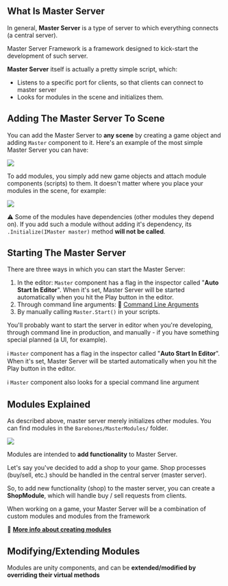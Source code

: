 ## What Is Master Server

In general, **Master Server** is a type of server to which everything connects (a central server). 

Master Server Framework is a framework designed to kick-start the development of such server.

**Master Server** itself is actually a pretty simple script, which:
* Listens to a specific port for clients, so that clients can connect to master server
* Looks for modules in the scene and initializes them.

## Adding The Master Server To Scene

You can add the Master Server to **any scene** by creating a game object and adding `Master` component to it. Here's an example of the most simple Master Server you can have:

![](http://i.imgur.com/0eQIJPf.png)

To add modules, you simply add new game objects and attach module components (scripts) to them. It doesn't matter where you place your modules in the scene, for example:

![](http://i.imgur.com/Cv05aoI.png)

⚠️ Some of the modules have dependencies (other modules they depend on). If you add such a module without adding it's dependency, its `.Initialize(IMaster master)` method **will not be called**.

## Starting The Master Server

There are three ways in which you can start the Master Server:

1. In the editor: `Master` component has a flag in the inspector called "**Auto Start In Editor**". When it's set, Master Server will be started automatically when you hit the Play button in the editor.
2. Through command line arguments: 🔗 [Command Line Arguments](https://github.com/alvyxaz/barebones-masterserver/wiki/Command-Line-Arguments#list-of-supported-arguments)
3. By manually calling `Master.Start()` in your scripts.

You'll probably want to start the server in editor when you're developing, through command line in production, and manually - if you have something special planned (a UI, for example).

ℹ️ `Master` component has a flag in the inspector called "**Auto Start In Editor**". When it's set, Master Server will be started automatically when you hit the Play button in the editor.

ℹ️ `Master` component also looks for a special command line argument


## Modules Explained

As described above, master server merely initializes other modules. You can find modules in the `Barebones/MasterModules/` folder.

![](http://i.imgur.com/JxvmvFQ.png)

Modules are intended to **add functionality** to Master Server.

Let's say you've decided to add a shop to your game. Shop processes (buy/sell, etc.) should be handled in the central server (master server).

So, to add new functionality (shop) to the master server, you can create a **ShopModule**, which will handle buy / sell requests from clients.

When working on a game, your Master Server will be a combination of custom modules and modules from the framework

:link: [**More info about creating modules**](https://github.com/alvyxaz/barebones-masterserver/wiki/Creating-Modules)

## Modifying/Extending Modules

Modules are unity components, and can be **extended/modified by overriding their virtual methods**